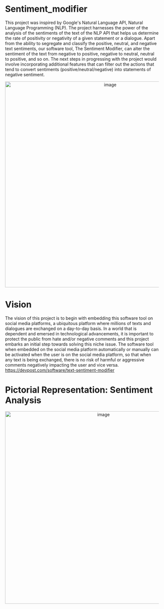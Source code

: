 # Sentiment_modifier
This project was inspired by Google's Natural Language API, Natural Language Programming (NLP). The project harnesses the power of the analysis of the sentiments of the text of the NLP API that helps us determine the rate of positivity or negativity of a given statement or a dialogue. Apart from the ability to segregate and classify the positive, neutral, and negative text sentiments, our software tool, The Sentiment Modifier, can alter the sentiment of the text from negative to positive, negative to neutral, neutral to positive, and so on. The next steps in progressing with the project would involve incorporating additional features that can filter out the actions that tend to convert sentiments (positive/neutral/negative) into statements of negative sentiment. 

<div align="center"> <img width="673" alt="image" src="https://github.com/ppd5116/Sentiment_modifier/assets/48370769/c82131d7-6bed-4eec-9ce9-8ba2387e9d0e"> </div>



# Vision 
The vision of this project is to begin with embedding this software tool on social media platforms, a ubiquitous platform where millions of texts and dialogues are exchanged on a day-to-day basis. In a world that is dependent and emersed in technological advancements, it is important to protect the public from hate and/or negative comments and this project embarks an initial step towards solving this niche issue. The software tool when embedded on the social media platform automatically or manually can be activated when the user is on the social media platform, so that when any text is being exchanged, there is no risk of harmful or aggressive comments negatively impacting the user and vice versa. 
https://devpost.com/software/text-sentiment-modifier

# Pictorial Representation: Sentiment Analysis 
<div align="center"> <img width="629" alt="image" src="https://github.com/ppd5116/Sentiment_modifier/assets/48370769/76ea7229-d367-41c2-a595-93b6af7a8581"> </div>
